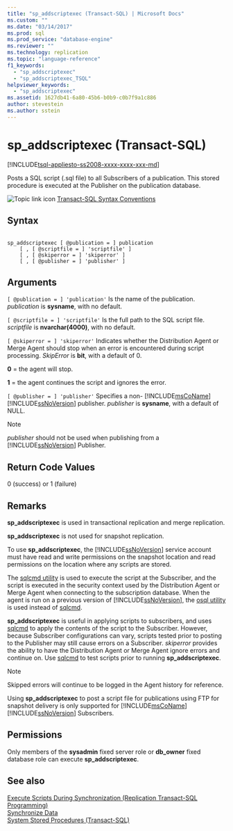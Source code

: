 ```yaml
---
title: "sp_addscriptexec (Transact-SQL) | Microsoft Docs"
ms.custom: ""
ms.date: "03/14/2017"
ms.prod: sql
ms.prod_service: "database-engine"
ms.reviewer: ""
ms.technology: replication
ms.topic: "language-reference"
f1_keywords: 
  - "sp_addscriptexec"
  - "sp_addscriptexec_TSQL"
helpviewer_keywords: 
  - "sp_addscriptexec"
ms.assetid: 1627db41-6a80-45b6-b0b9-c0b7f9a1c886
author: stevestein
ms.author: sstein
---
```

# sp_addscriptexec (Transact-SQL)
[!INCLUDE[tsql-appliesto-ss2008-xxxx-xxxx-xxx-md](../../includes/tsql-appliesto-ss2008-xxxx-xxxx-xxx-md.md)]

  Posts a SQL script (.sql file) to all Subscribers of a publication. This stored procedure is executed at the Publisher on the publication database.  
  
 ![Topic link icon](../../database-engine/configure-windows/media/topic-link.gif "Topic link icon") [Transact-SQL Syntax Conventions](../../t-sql/language-elements/transact-sql-syntax-conventions-transact-sql.md)  
  
## Syntax  
  
```  
  
sp_addscriptexec [ @publication = ] publication  
    [ , [ @scriptfile = ] 'scriptfile' ]  
    [ , [ @skiperror = ] 'skiperror' ]  
    [ , [ @publisher = ] 'publisher' ]  
```  
  
## Arguments  
`[ @publication = ] 'publication'`
 Is the name of the publication. *publication* is **sysname**, with no default.  
  
`[ @scriptfile = ] 'scriptfile'`
 Is the full path to the SQL script file. *scriptfile* is **nvarchar(4000)**, with no default.  
  
`[ @skiperror = ] 'skiperror'`
 Indicates whether the Distribution Agent or Merge Agent should stop when an error is encountered during script processing. *SkipError* is **bit**, with a default of 0.  
  
 **0** = the agent will stop.  
  
 **1** = the agent continues the script and ignores the error.  
  
`[ @publisher = ] 'publisher'`
 Specifies a non- [!INCLUDE[msCoName](../../includes/msconame-md.md)] [!INCLUDE[ssNoVersion](../../includes/ssnoversion-md.md)] publisher. *publisher* is **sysname**, with a default of NULL.  
  
> [!NOTE]  
>  *publisher* should not be used when publishing from a [!INCLUDE[ssNoVersion](../../includes/ssnoversion-md.md)] Publisher.  
  
## Return Code Values  
 0 (success) or 1 (failure)  
  
## Remarks  
 **sp_addscriptexec** is used in transactional replication and merge replication.  
  
 **sp_addscriptexec** is not used for snapshot replication.  
  
 To use **sp_addscriptexec**, the [!INCLUDE[ssNoVersion](../../includes/ssnoversion-md.md)] service account must have read and write permissions on the snapshot location and read permissions on the location where any scripts are stored.  
  
 The [sqlcmd utility](../../tools/sqlcmd-utility.md) is used to execute the script at the Subscriber, and the script is executed in the security context used by the Distribution Agent or Merge Agent when connecting to the subscription database. When the agent is run on a previous version of [!INCLUDE[ssNoVersion](../../includes/ssnoversion-md.md)], the [osql utility](../../tools/osql-utility.md) is used instead of [sqlcmd](../../tools/sqlcmd-utility.md).  
  
 **sp_addscriptexec** is useful in applying scripts to subscribers, and uses [sqlcmd](../../tools/sqlcmd-utility.md) to apply the contents of the script to the Subscriber. However, because Subscriber configurations can vary, scripts tested prior to posting to the Publisher may still cause errors on a Subscriber. *skiperror* provides the ability to have the Distribution Agent or Merge Agent ignore errors and continue on. Use [sqlcmd](../../tools/sqlcmd-utility.md) to test scripts prior to running **sp_addscriptexec**.  
  
> [!NOTE]  
>  Skipped errors will continue to be logged in the Agent history for reference.  
  
 Using **sp_addscriptexec** to post a script file for publications using FTP for snapshot delivery is only supported for [!INCLUDE[msCoName](../../includes/msconame-md.md)] [!INCLUDE[ssNoVersion](../../includes/ssnoversion-md.md)] Subscribers.  
  
## Permissions  
 Only members of the **sysadmin** fixed server role or **db_owner** fixed database role can execute **sp_addscriptexec**.  
  
## See also  
 [Execute Scripts During Synchronization &#40;Replication Transact-SQL Programming&#41;](../../relational-databases/replication/execute-scripts-during-synchronization-replication-transact-sql-programming.md)   
 [Synchronize Data](../../relational-databases/replication/synchronize-data.md)   
 [System Stored Procedures &#40;Transact-SQL&#41;](../../relational-databases/system-stored-procedures/system-stored-procedures-transact-sql.md)  
  
  
